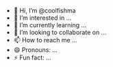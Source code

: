 - 👋 Hi, I’m @coolfishma
- 👀 I’m interested in ...
- 🌱 I’m currently learning ...
- 💞️ I’m looking to collaborate on ...
- 📫 How to reach me ...
- 😄 Pronouns: ...
- ⚡ Fun fact: ...

<!---
coolfishma/coolfishma is a ✨ special ✨ repository because its `README.md` (this file) appears on your GitHub profile.
You can click the Preview link to take a look at your changes.
--->
